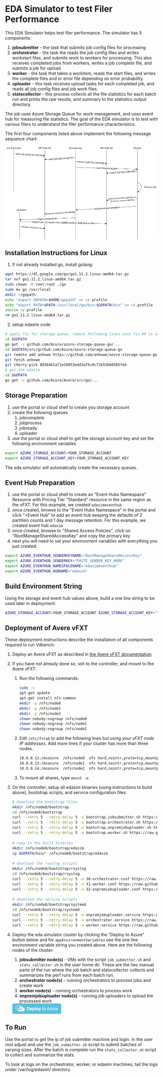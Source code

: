 # EDA Simulator to test Filer Performance

This EDA Simulator helps test filer performance.  The simulator has 5 components:
 1. **jobsubmitter** - the task that submits job config files for processing
 1. **orchestrator** - the task the reads the job config files and writes workstart files, and submits work to workers for processing.  This also receives completed jobs from workers, writes a job complete file, and submits a job for upload.
 1. **worker** - the task that takes a workitem, reads the start files, and writes the complete files and or error file depending on error probability. 
 1. **uploader** - this task receives upload tasks for each completed job, and reads all job config files and job work files.
 1. **statscollector** - this process collects all the file statistics for each batch run and prints the raw results, and summary to the statistics output directory.
 
The job uses Azure Storage Queue for work management, and uses event hub for measuring file statistics.  The goal of the EDA simulator is to test with various filers to understand the filer performance characteristics.

The first four components listed above implement the following message sequence chart:

![Message sequence chart for the job dispatch](../../../../docs/images/edasim/msc.png)

## Installation Instructions for Linux

 1. If not already installed go, install golang:

```bash
wget https://dl.google.com/go/go1.11.2.linux-amd64.tar.gz
tar xvf go1.11.2.linux-amd64.tar.gz
sudo chown -R root:root ./go
sudo mv go /usr/local
mkdir ~/gopath
echo "export GOPATH=$HOME/gopath" >> ~/.profile
echo "export PATH=$PATH:/usr/local/go/bin:$GOPATH/bin" >> ~/.profile
source ~/.profile
rm go1.11.2.linux-amd64.tar.gz
```

 2. setup edasim code
```bash
# apply fix for storage queue, remove following lines once fix #9 is committed
cd $GOPATH
go get -v github.com/Azure/azure-storage-queue-go/...
cd $GOPATH/src/github.com/Azure/azure-storage-queue-go
git remote add anhowe https://github.com/anhowe/azure-storage-queue-go.git
git fetch anhowe
git cherry-pick 88364b1a71e18053edd3af5c0c71b53bb8585feb
# get the edasim
cd $GOPATH
go get -v github.com/Azure/Avere/src/go/...
```

## Storage Preparation

 1. use the portal or cloud shell to create you storage account
 1. create the following queues
     1. jobcomplete
     1. jobprocess
     1. jobready
     1. uploader
 1. use the portal or cloud shell to get the storage account key and set the following environment variables
```bash
export AZURE_STORAGE_ACCOUNT=YOUR_STORAGE_ACCOUNT
export AZURE_STORAGE_ACCOUNT_KEY=YOUR_STORAGE_ACCOUNT_KEY
```

The eda simulator will automatically create the necessary queues.

## Event Hub Preparation

 1. use the portal or cloud shell to create an "Event Hubs Namespace" Resource with Pricing Tier "Standard" resource in the same region as the vFXT.  For this example, we created `edasimeventhub`
 1. once created, browse to the "Event Hubs Namespace" in the portal and click "+Event Hub" to add an event hub keeping the defaults of 2 partition counts and 1 day message retention.  For this example, we created event hub `edasim`
 1. once created, browse to "Shared Access Policies", click on "RootManageSharedAccessKey" and copy the primary key
 1. next you will need to set your environment variables with everything you just created:

```bash
export AZURE_EVENTHUB_SENDERKEYNAME="RootManageSharedAccessKey"
export AZURE_EVENTHUB_SENDERKEY="PASTE_SENDER_KEY_HERE"
export AZURE_EVENTHUB_NAMESPACENAME="edasimeventhub"
export AZURE_EVENTHUB_HUBNAME="edasim"
```

## Build Environment String

Using the storage and event hub values above, build a one line string to be used later in deployment:

```bash
AZURE_STORAGE_ACCOUNT=YOUR_STORAGE_ACCOUNT AZURE_STORAGE_ACCOUNT_KEY="YOUR_STORAGE_ACCOUNT_KEY" AZURE_EVENTHUB_SENDERKEYNAME="RootManageSharedAccessKey" AZURE_EVENTHUB_SENDERKEY="PASTE_SENDER_KEY_HERE" AZURE_EVENTHUB_NAMESPACENAME="edasimeventhub" AZURE_EVENTHUB_HUBNAME="edasim"
```

## Deployment of Avere vFXT

These deployment instructions describe the installation of all components required to run Vdbench:

1. Deploy an Avere vFXT as described in [the Avere vFXT documentation](https://aka.ms/averedocs).

2. If you have not already done so, ssh to the controller, and mount to the Avere vFXT:

    1. Run the following commands:
        ```bash
        sudo -s
        apt-get update
        apt-get install nfs-common
        mkdir -p /nfs/node0
        mkdir -p /nfs/node1
        mkdir -p /nfs/node2
        chown nobody:nogroup /nfs/node0
        chown nobody:nogroup /nfs/node1
        chown nobody:nogroup /nfs/node2
        ```

    2. Edit `/etc/fstab` to add the following lines but *using your vFXT node IP addresses*. Add more lines if your cluster has more than three nodes.
        ```bash
        10.0.0.12:/msazure	/nfs/node0	nfs hard,nointr,proto=tcp,mountproto=tcp,retry=30 0 0
        10.0.0.13:/msazure	/nfs/node1	nfs hard,nointr,proto=tcp,mountproto=tcp,retry=30 0 0
        10.0.0.14:/msazure	/nfs/node2	nfs hard,nointr,proto=tcp,mountproto=tcp,retry=30 0 0
        ```

    3. To mount all shares, type `mount -a`

4. On the controller, setup all edasim binaries (using instructions to build above), bootstrap scripts, and service configuration files:
    ```bash
    # download the bootstrap files
    mkdir /nfs/node0/bootstrap
    cd /nfs/node0/bootstrap
    curl --retry 5 --retry-delay 5 -o bootstrap.jobsubmitter.sh https://raw.githubusercontent.com/Azure/Avere/master/src/go/cmd/edasim/deploymentartifacts/bootstrap/bootstrap.jobsubmitter.sh
    curl --retry 5 --retry-delay 5 -o bootstrap.orchestrator.sh https://raw.githubusercontent.com/Azure/Avere/master/src/go/cmd/edasim/deploymentartifacts/bootstrap/bootstrap.orchestrator.sh
    curl --retry 5 --retry-delay 5 -o bootstrap.onpremjobuploader.sh https://raw.githubusercontent.com/Azure/Avere/master/src/go/cmd/edasim/deploymentartifacts/bootstrap/bootstrap.onpremjobuploader.sh
    curl --retry 5 --retry-delay 5 -o bootstrap.worker.sh https://raw.githubusercontent.com/Azure/Avere/master/src/go/cmd/edasim/deploymentartifacts/bootstrap/bootstrap.worker.sh

    # copy in the built binaries
    mkdir /nfs/node0/bootstrap/edasim
    cp $GOPATH/bin/* /nfs/node0/bootstrap/edasim

    # download the rsyslog scripts
    mkdir /nfs/node0/bootstrap/rsyslog
    cd /nfs/node0/bootstrap/rsyslog
    curl --retry 5 --retry-delay 5 -o 30-orchestrator.conf https://raw.githubusercontent.com/Azure/Avere/master/src/go/cmd/edasim/deploymentartifacts/bootstrap/rsyslog/30-orchestrator.conf
    curl --retry 5 --retry-delay 5 -o 31-worker.conf https://raw.githubusercontent.com/Azure/Avere/master/src/go/cmd/edasim/deploymentartifacts/bootstrap/rsyslog/31-worker.conf
    curl --retry 5 --retry-delay 5 -o 32-onpremjobuploader.conf https://raw.githubusercontent.com/Azure/Avere/master/src/go/cmd/edasim/deploymentartifacts/bootstrap/rsyslog/32-onpremjobuploader.conf

    # download the service scripts
    mkdir /nfs/node0/bootstrap/systemd
    cd /nfs/node0/bootstrap/systemd
    curl --retry 5 --retry-delay 5 -o onpremjobuploader.service https://raw.githubusercontent.com/Azure/Avere/master/src/go/cmd/edasim/deploymentartifacts/bootstrap/systemd/onpremjobuploader.service
    curl --retry 5 --retry-delay 5 -o orchestrator.service https://raw.githubusercontent.com/Azure/Avere/master/src/go/cmd/edasim/deploymentartifacts/bootstrap/systemd/orchestrator.service
    curl --retry 5 --retry-delay 5 -o worker.service https://raw.githubusercontent.com/Azure/Avere/master/src/go/cmd/edasim/deploymentartifacts/bootstrap/systemd/worker.service
    ```

6. Deploy the eda simulator cluster by clicking the "Deploy to Azure" button below and for `appEnvironmentVariables` use the one line environment variable string you created above.  Here are the following nodes of the cluster:
    1. **jobsubmitter node(s)** - VMs with the script `job_submitter.sh` and `stats_collector.sh` in the user home dir.  These are the two manual parts of the run where the job batch and statscollector collects and summarizes the perf runs from each batch run.
    1. **orchestrator node(s)** - running orchestrators to process jobs and create work
    1. **worker node(s)** - running orchestrators to process work
    1. **onpremjobuploader node(s)** - running job uploaders to upload the processed work

    <a href="https://portal.azure.com/#create/Microsoft.Template/uri/https%3A%2F%2Fraw.githubusercontent.com%2FAzure%2FAvere%2Fmaster%2Fsrc%2Fgo%2Fcmd%2Fedasim%2Fdeploymentartifacts%2Ftemplate%2Fazuredeploy.json" target="_blank">
    <img src="https://raw.githubusercontent.com/Azure/azure-quickstart-templates/master/1-CONTRIBUTION-GUIDE/images/deploytoazure.png"/>
    </a>

## To Run

Use the portal to get the ip of job submitter machine and login.  In the user root adjust and use the `job_submitter.sh` script to submit batches of varying sizes.  After the batch is complete run the `stats_collector.sh` script to collect and summarize the stats.

To look at logs on the orchestrator, worker, or edasim machines, tail the logs under /var/log/edasim/ directory.
